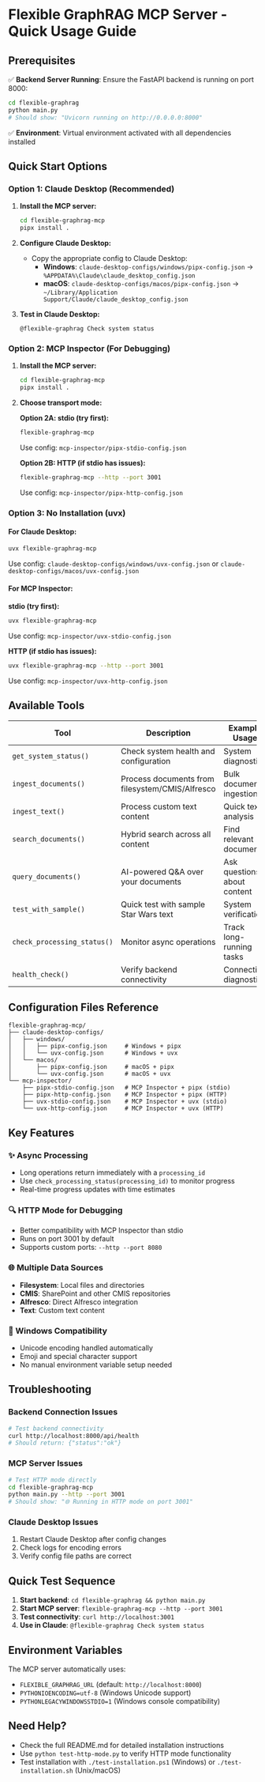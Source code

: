 # Flexible GraphRAG MCP Server - Quick Usage Guide

## Prerequisites

✅ **Backend Server Running**: Ensure the FastAPI backend is running on port 8000:
```bash
cd flexible-graphrag
python main.py
# Should show: "Uvicorn running on http://0.0.0.0:8000"
```

✅ **Environment**: Virtual environment activated with all dependencies installed

## Quick Start Options

### Option 1: Claude Desktop (Recommended)

1. **Install the MCP server:**
   ```bash
   cd flexible-graphrag-mcp
   pipx install .
   ```

2. **Configure Claude Desktop:**
   - Copy the appropriate config to Claude Desktop:
     - **Windows**: `claude-desktop-configs/windows/pipx-config.json` → `%APPDATA%\Claude\claude_desktop_config.json`
     - **macOS**: `claude-desktop-configs/macos/pipx-config.json` → `~/Library/Application Support/Claude/claude_desktop_config.json`

3. **Test in Claude Desktop:**
   ```
   @flexible-graphrag Check system status
   ```

### Option 2: MCP Inspector (For Debugging)

1. **Install the MCP server:**
   ```bash
   cd flexible-graphrag-mcp
   pipx install .
   ```

2. **Choose transport mode:**
   
   **Option 2A: stdio (try first):**
   ```bash
   flexible-graphrag-mcp
   ```
   Use config: `mcp-inspector/pipx-stdio-config.json`
   
   **Option 2B: HTTP (if stdio has issues):**
   ```bash
   flexible-graphrag-mcp --http --port 3001
   ```
   Use config: `mcp-inspector/pipx-http-config.json`

### Option 3: No Installation (uvx)

#### For Claude Desktop:
```bash
uvx flexible-graphrag-mcp
```
Use config: `claude-desktop-configs/windows/uvx-config.json` or `claude-desktop-configs/macos/uvx-config.json`

#### For MCP Inspector:
**stdio (try first):**
```bash
uvx flexible-graphrag-mcp
```
Use config: `mcp-inspector/uvx-stdio-config.json`

**HTTP (if stdio has issues):**
```bash
uvx flexible-graphrag-mcp --http --port 3001
```
Use config: `mcp-inspector/uvx-http-config.json`

## Available Tools

| Tool | Description | Example Usage |
|------|-------------|---------------|
| `get_system_status()` | Check system health and configuration | System diagnostics |
| `ingest_documents()` | Process documents from filesystem/CMIS/Alfresco | Bulk document ingestion |
| `ingest_text()` | Process custom text content | Quick text analysis |
| `search_documents()` | Hybrid search across all content | Find relevant documents |
| `query_documents()` | AI-powered Q&A over your documents | Ask questions about content |
| `test_with_sample()` | Quick test with sample Star Wars text | System verification |
| `check_processing_status()` | Monitor async operations | Track long-running tasks |
| `health_check()` | Verify backend connectivity | Connection diagnostics |

## Configuration Files Reference

```
flexible-graphrag-mcp/
├── claude-desktop-configs/
│   ├── windows/
│   │   ├── pipx-config.json     # Windows + pipx
│   │   └── uvx-config.json      # Windows + uvx
│   └── macos/
│       ├── pipx-config.json     # macOS + pipx
│       └── uvx-config.json      # macOS + uvx
└── mcp-inspector/
    ├── pipx-stdio-config.json   # MCP Inspector + pipx (stdio)
    ├── pipx-http-config.json    # MCP Inspector + pipx (HTTP)
    ├── uvx-stdio-config.json    # MCP Inspector + uvx (stdio)
    └── uvx-http-config.json     # MCP Inspector + uvx (HTTP)
```

## Key Features

### ✨ Async Processing
- Long operations return immediately with a `processing_id`
- Use `check_processing_status(processing_id)` to monitor progress
- Real-time progress updates with time estimates

### 🔍 HTTP Mode for Debugging
- Better compatibility with MCP Inspector than stdio
- Runs on port 3001 by default
- Supports custom ports: `--http --port 8080`

### 🌐 Multiple Data Sources
- **Filesystem**: Local files and directories
- **CMIS**: SharePoint and other CMIS repositories
- **Alfresco**: Direct Alfresco integration
- **Text**: Custom text content

### 🔧 Windows Compatibility
- Unicode encoding handled automatically
- Emoji and special character support
- No manual environment variable setup needed

## Troubleshooting

### Backend Connection Issues
```bash
# Test backend connectivity
curl http://localhost:8000/api/health
# Should return: {"status":"ok"}
```

### MCP Server Issues
```bash
# Test HTTP mode directly
cd flexible-graphrag-mcp
python main.py --http --port 3001
# Should show: "🌐 Running in HTTP mode on port 3001"
```

### Claude Desktop Issues
1. Restart Claude Desktop after config changes
2. Check logs for encoding errors
3. Verify config file paths are correct

## Quick Test Sequence

1. **Start backend**: `cd flexible-graphrag && python main.py`
2. **Start MCP server**: `flexible-graphrag-mcp --http --port 3001`
3. **Test connectivity**: `curl http://localhost:3001`
4. **Use in Claude**: `@flexible-graphrag Check system status`

## Environment Variables

The MCP server automatically uses:
- `FLEXIBLE_GRAPHRAG_URL` (default: `http://localhost:8000`)
- `PYTHONIOENCODING=utf-8` (Windows Unicode support)
- `PYTHONLEGACYWINDOWSSTDIO=1` (Windows console compatibility)

## Need Help?

- Check the full README.md for detailed installation instructions
- Use `python test-http-mode.py` to verify HTTP mode functionality
- Test installation with `./test-installation.ps1` (Windows) or `./test-installation.sh` (Unix/macOS)
